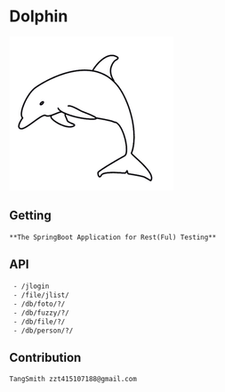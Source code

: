 # Dolphin

![Dolphin][1]

## Getting

```
**The SpringBoot Application for Rest(Ful) Testing**
```

## API

```
 - /jlogin
 - /file/jlist/
 - /db/foto/?/
 - /db/fuzzy/?/
 - /db/file/?/
 - /db/person/?/
```

## Contribution
```
TangSmith zzt415107188@gmail.com
```
[1]: https://raw.githubusercontent.com/gs-gs-gs/Dolphin/master/resources/Dolphin.png
